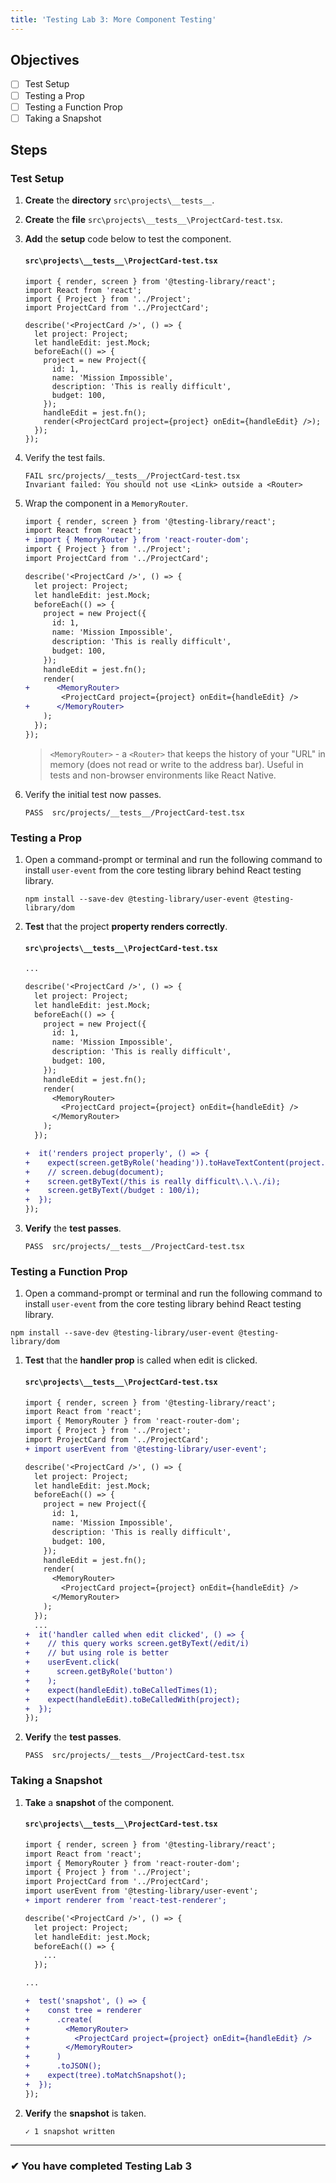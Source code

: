 ```yaml
---
title: 'Testing Lab 3: More Component Testing'
---
```


## Objectives

- [ ] Test Setup
- [ ] Testing a Prop
- [ ] Testing a Function Prop
- [ ] Taking a Snapshot

## Steps

### Test Setup

1. **Create** the **directory** `src\projects\__tests__`.
1. **Create** the **file** `src\projects\__tests__\ProjectCard-test.tsx`.
1. **Add** the **setup** code below to test the component.

   #### `src\projects\__tests__\ProjectCard-test.tsx`

   ```tsx
   import { render, screen } from '@testing-library/react';
   import React from 'react';
   import { Project } from '../Project';
   import ProjectCard from '../ProjectCard';

   describe('<ProjectCard />', () => {
     let project: Project;
     let handleEdit: jest.Mock;
     beforeEach(() => {
       project = new Project({
         id: 1,
         name: 'Mission Impossible',
         description: 'This is really difficult',
         budget: 100,
       });
       handleEdit = jest.fn();
       render(<ProjectCard project={project} onEdit={handleEdit} />);
     });
   });
   ```

1. Verify the test fails.

   ```shell
   FAIL src/projects/__tests__/ProjectCard-test.tsx
   Invariant failed: You should not use <Link> outside a <Router>
   ```

1. Wrap the component in a `MemoryRouter`.

   ```diff
   import { render, screen } from '@testing-library/react';
   import React from 'react';
   + import { MemoryRouter } from 'react-router-dom';
   import { Project } from '../Project';
   import ProjectCard from '../ProjectCard';

   describe('<ProjectCard />', () => {
     let project: Project;
     let handleEdit: jest.Mock;
     beforeEach(() => {
       project = new Project({
         id: 1,
         name: 'Mission Impossible',
         description: 'This is really difficult',
         budget: 100,
       });
       handleEdit = jest.fn();
       render(
   +      <MemoryRouter>
           <ProjectCard project={project} onEdit={handleEdit} />
   +      </MemoryRouter>
       );
     });
   });
   ```

   > `<MemoryRouter>` - a `<Router>` that keeps the history of your "URL" in memory (does not read or write to the address bar). Useful in tests and non-browser environments like React Native.

1. Verify the initial test now passes.
   ```shell
   PASS  src/projects/__tests__/ProjectCard-test.tsx
   ```

### Testing a Prop

1. Open a command-prompt or terminal and run the following command to install `user-event` from the core testing library behind React testing library.

   ```
   npm install --save-dev @testing-library/user-event @testing-library/dom
   ```

1. **Test** that the project **property renders correctly**.

   #### `src\projects\__tests__\ProjectCard-test.tsx`

   ```diff
   ...

   describe('<ProjectCard />', () => {
     let project: Project;
     let handleEdit: jest.Mock;
     beforeEach(() => {
       project = new Project({
         id: 1,
         name: 'Mission Impossible',
         description: 'This is really difficult',
         budget: 100,
       });
       handleEdit = jest.fn();
       render(
         <MemoryRouter>
           <ProjectCard project={project} onEdit={handleEdit} />
         </MemoryRouter>
       );
     });

   +  it('renders project properly', () => {
   +    expect(screen.getByRole('heading')).toHaveTextContent(project.name);
   +    // screen.debug(document);
   +    screen.getByText(/this is really difficult\.\.\./i);
   +    screen.getByText(/budget : 100/i);
   +  });
   });
   ```

1. **Verify** the **test passes**.
   ```shell
   PASS  src/projects/__tests__/ProjectCard-test.tsx
   ```

### Testing a Function Prop

1. Open a command-prompt or terminal and run the following command to install `user-event` from the core testing library behind React testing library.

```
npm install --save-dev @testing-library/user-event @testing-library/dom
```

1. **Test** that the **handler prop** is called when edit is clicked.

   #### `src\projects\__tests__\ProjectCard-test.tsx`

   ```diff
   import { render, screen } from '@testing-library/react';
   import React from 'react';
   import { MemoryRouter } from 'react-router-dom';
   import { Project } from '../Project';
   import ProjectCard from '../ProjectCard';
   + import userEvent from '@testing-library/user-event';

   describe('<ProjectCard />', () => {
     let project: Project;
     let handleEdit: jest.Mock;
     beforeEach(() => {
       project = new Project({
         id: 1,
         name: 'Mission Impossible',
         description: 'This is really difficult',
         budget: 100,
       });
       handleEdit = jest.fn();
       render(
         <MemoryRouter>
           <ProjectCard project={project} onEdit={handleEdit} />
         </MemoryRouter>
       );
     });
     ...
   +  it('handler called when edit clicked', () => {
   +    // this query works screen.getByText(/edit/i)
   +    // but using role is better
   +    userEvent.click(
   +      screen.getByRole('button')
   +    );
   +    expect(handleEdit).toBeCalledTimes(1);
   +    expect(handleEdit).toBeCalledWith(project);
   +  });
   });
   ```

1. **Verify** the **test passes**.
   ```shell
   PASS  src/projects/__tests__/ProjectCard-test.tsx
   ```

### Taking a Snapshot

1. **Take** a **snapshot** of the component.

   #### `src\projects\__tests__\ProjectCard-test.tsx`

   ```diff
   import { render, screen } from '@testing-library/react';
   import React from 'react';
   import { MemoryRouter } from 'react-router-dom';
   import { Project } from '../Project';
   import ProjectCard from '../ProjectCard';
   import userEvent from '@testing-library/user-event';
   + import renderer from 'react-test-renderer';

   describe('<ProjectCard />', () => {
     let project: Project;
     let handleEdit: jest.Mock;
     beforeEach(() => {
       ...
     });

   ...

   +  test('snapshot', () => {
   +    const tree = renderer
   +      .create(
   +        <MemoryRouter>
   +          <ProjectCard project={project} onEdit={handleEdit} />
   +        </MemoryRouter>
   +      )
   +      .toJSON();
   +    expect(tree).toMatchSnapshot();
   +  });
   });

   ```

2. **Verify** the **snapshot** is taken.
   ```shell
   ✓ 1 snapshot written
   ```

---

### &#10004; You have completed Testing Lab 3
